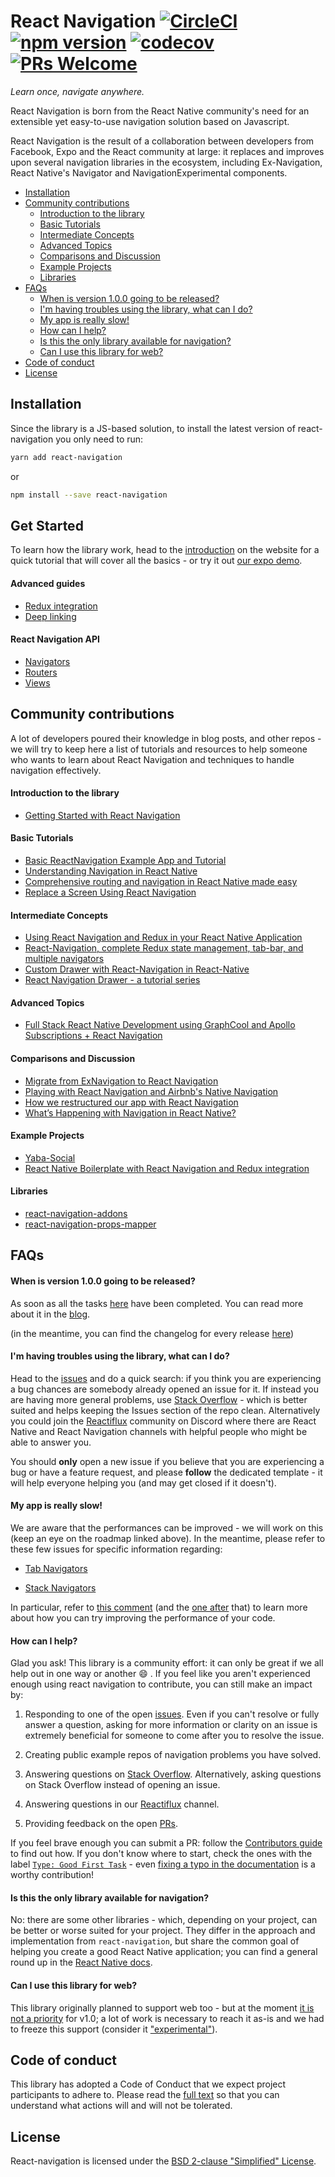 # React Navigation [![CircleCI](https://circleci.com/gh/react-community/react-navigation/tree/master.svg?style=shield&circle-token=622fcb1d78413084c2f44699ed2104246a177485)](https://circleci.com/gh/react-community/react-navigation/tree/master) [![npm version](https://badge.fury.io/js/react-navigation.svg)](https://badge.fury.io/js/react-navigation) [![codecov](https://codecov.io/gh/react-community/react-navigation/branch/master/graph/badge.svg)](https://codecov.io/gh/react-community/react-navigation) [![PRs Welcome](https://img.shields.io/badge/PRs-welcome-brightgreen.svg)](https://reactnavigation.org/docs/guides/contributors)

*Learn once, navigate anywhere.*

React Navigation is born from the React Native community's need for an extensible yet easy-to-use navigation solution based on Javascript.

React Navigation is the result of a collaboration between developers from Facebook, Expo and the React community at large: it replaces and improves upon several navigation libraries in the ecosystem, including Ex-Navigation, React Native's Navigator and NavigationExperimental components.

* [Installation](#installation)
* [Community contributions](#community-contributions)
  * [Introduction to the library](#introduction-to-the-library)
  * [Basic Tutorials](#basic-tutorials)
  * [Intermediate Concepts](#intermediate-concepts)
  * [Advanced Topics](#advanced-topics)
  * [Comparisons and Discussion](##comparisons-and-discussion)
  * [Example Projects](#example-projects)
  * [Libraries](#libraries)
* [FAQs](#faqs)
  * [When is version 1.0.0 going to be released?](#when-is-version-100-going-to-be-released)
  * [I'm having troubles using the library, what can I do?](#im-having-troubles-using-the-library-what-can-i-do)
  * [My app is really slow!](#my-app-is-really-slow)
  * [How can I help?](#how-can-i-help)
  * [Is this the only library available for navigation?](#is-this-the-only-library-available-for-navigation)
  * [Can I use this library for web?](#can-i-use-this-library-for-web)
* [Code of conduct](#code-of-conduct)
* [License](#license)

## Installation

Since the library is a JS-based solution, to install the latest version of react-navigation you only need to run:

  ```bash
  yarn add react-navigation
  ```

  or

  ```bash
  npm install --save react-navigation
  ```

## Get Started

To learn how the library work, head to the [introduction](https://reactnavigation.org/docs/intro/) on the website for a quick tutorial that will cover all the basics - or try it out [our expo demo](https://exp.host/@react-navigation/NavigationPlayground).

#### Advanced guides

* [Redux integration](https://reactnavigation.org/docs/guides/redux)
* [Deep linking](https://reactnavigation.org/docs/guides/linking)

#### React Navigation API

* [Navigators](https://reactnavigation.org/docs/navigators/)
* [Routers](https://reactnavigation.org/docs/routers/)
* [Views](https://reactnavigation.org/docs/views/)

## Community contributions

A lot of developers poured their knowledge in blog posts, and other repos - we will try to keep here a list of tutorials and resources to help someone who wants to learn about React Navigation and techniques to handle navigation effectively.

#### Introduction to the library

* [Getting Started with React Navigation](https://hackernoon.com/getting-started-with-react-navigation-the-navigation-solution-for-react-native-ea3f4bd786a4)

#### Basic Tutorials

* [Basic ReactNavigation Example App and Tutorial](http://docs.nativebase.io/docs/examples/navigation/StackNavigationExample.html)
* [Understanding Navigation in React Native](https://www.codementor.io/blessingoraz/understanding-navigation-in-react-native-a3wlcxmzu?published=1#.WXfDlvk_ooE.twitter)
* [Comprehensive routing and navigation in React Native made easy](https://medium.com/@kevinle/comprehensive-routing-and-navigation-in-react-native-made-easy-6383e6cdc293)
* [Replace a Screen Using React Navigation](https://medium.com/handlebar-labs/replace-a-screen-using-react-navigation-a503eab207eb)

#### Intermediate Concepts

* [Using React Navigation and Redux in your React Native Application](https://medium.com/modus-create-front-end-development/using-react-navigation-and-redux-in-your-react-native-application-efac33265138)
* [React-Navigation, complete Redux state management, tab-bar, and multiple navigators](https://medium.com/@parkerdan/react-navigation-with-complete-redux-state-management-tab-bar-and-multiple-navigators-ed30a69d9a4d)
* [Custom Drawer with React-Navigation in React-Native](http://www.skywardsoftwares.co.in/react-native/custom-drawer-with-react-navigation-in-react-native/)
* [React Navigation Drawer - a tutorial series](https://shift.infinite.red/react-navigation-drawer-tutorial-a802fc3ee6dc)

#### Advanced Topics

* [Full Stack React Native Development using GraphCool and Apollo Subscriptions + React Navigation](https://medium.com/react-native-training/full-stack-react-native-development-using-graphcool-and-apollo-subscriptions-react-navigation-cdb3e1374c05)

#### Comparisons and Discussion

* [Migrate from ExNavigation to React Navigation](https://hackernoon.com/migrate-from-exnavigation-to-react-navigation-1af661ec5082)
* [Playing with React Navigation and Airbnb's Native Navigation](https://medium.com/@ericvicenti/playing-with-react-navigation-and-airbnbs-native-navigation-4e49fc765489)
* [How we restructured our app with React Navigation](https://m.oursky.com/how-we-restructured-our-app-with-react-navigation-98a89e219c26)
* [What’s Happening with Navigation in React Native?](https://blog.revisify.com/whats-happening-with-navigation-in-react-native-c193535888c3)

#### Example Projects

* [Yaba-Social](https://github.com/allpwrfulroot/yaba-social)
* [React Native Boilerplate with React Navigation and Redux integration](https://github.com/verybluebot/react-native-boilerplate)

#### Libraries

* [react-navigation-addons](https://github.com/satya164/react-navigation-addons)
* [react-navigation-props-mapper](https://github.com/vonovak/react-navigation-props-mapper)

## FAQs

#### When is version 1.0.0 going to be released?

As soon as all the tasks [here](https://github.com/react-community/react-navigation/issues/2585) have been completed. You can read more about it in the [blog](https://reactnavigation.org/blog/2017/9/Renewed-v1).

(in the meantime, you can find the changelog for every release [here](https://github.com/react-community/react-navigation/releases))

#### I'm having troubles using the library, what can I do?

Head to the [issues](https://github.com/react-community/react-navigation/issues) and do a quick search: if you think you are experiencing a bug chances are somebody already opened an issue for it. If instead you are having more general problems, use [Stack Overflow](https://stackoverflow.com/search?q=react-navigation) - which is better suited and helps keeping the Issues section of the repo clean. Alternatively you could join the [Reactiflux](https://www.reactiflux.com/) community on Discord where there are React Native and React Navigation channels with helpful people who might be able to answer you.

You should **only** open a new issue if you believe that you are experiencing a bug or have a feature request, and please **follow** the dedicated template - it will help everyone helping you (and may get closed if it doesn't).

#### My app is really slow!

We are aware that the performances can be improved - we will work on this (keep an eye on the roadmap linked above). In the meantime, please refer to these few issues for specific information regarding:

* [Tab Navigators](https://github.com/react-community/react-navigation/issues/739)

* [Stack Navigators](https://github.com/react-community/react-navigation/issues/608)

In particular, refer to [this comment](https://github.com/react-community/react-navigation/issues/608#issuecomment-328635042) (and the [one after](https://github.com/react-community/react-navigation/issues/608#issuecomment-333386346) that) to learn more about how you can try improving the performance of your code.

#### How can I help?

Glad you ask! This library is a community effort: it can only be great if we all help out in one way or another 😄 . If you feel like you aren't experienced enough using react navigation to contribute, you can still make an impact by:

1. Responding to one of the open [issues](https://github.com/react-community/react-navigation/issues). Even if you can't resolve or fully answer a question, asking for more information or clarity on an issue is extremely beneficial for someone to come after you to resolve the issue.

1. Creating public example repos of navigation problems you have solved.

1. Answering questions on [Stack Overflow](https://stackoverflow.com/search?q=react-navigation). Alternatively, asking questions on Stack Overflow instead of opening an issue.

1. Answering questions in our [Reactiflux](https://www.reactiflux.com/) channel.

1. Providing feedback on the open [PRs](https://github.com/react-community/react-navigation/pulls).

If you feel brave enough you can submit a PR: follow the [Contributors guide](https://reactnavigation.org/docs/guides/contributors) to find out how. If you don't know where to start, check the ones with the label [`Type: Good First Task`](https://github.com/react-community/react-navigation/labels/Type%3A%20Good%20First%20Task) - even [fixing a typo in the documentation](https://github.com/react-community/react-navigation/pull/2727) is a worthy contribution!

#### Is this the only library available for navigation?

No: there are some other libraries - which, depending on your project, can be better or worse suited for your project. They differ in the approach and implementation from `react-navigation`, but share the common goal of helping you create a good React Native application; you can find a general round up in the [React Native docs](http://facebook.github.io/react-native/docs/navigation.html).

#### Can I use this library for web?

This library originally planned to support web too - but at the moment [it is not a priority](https://github.com/react-community/react-navigation/issues/2585#issuecomment-330338793) for v1.0; a lot of work is necessary to reach it as-is and we had to freeze this support (consider it ["experimental"](https://reactnavigation.org/docs/guides/web)).

## Code of conduct

This library has adopted a Code of Conduct that we expect project participants to adhere to. Please read the [full text](https://github.com/react-community/react-navigation/blob/master/CODE_OF_CONDUCT.md) so that you can understand what actions will and will not be tolerated.

## License

React-navigation is licensed under the [BSD 2-clause "Simplified" License](https://github.com/react-community/react-navigation/blob/master/LICENSE).